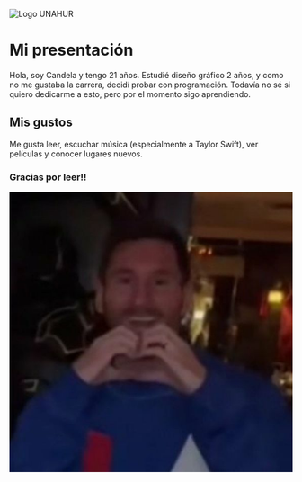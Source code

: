 ![Logo UNAHUR](./assets/UNAHUR.png)


# Mi presentación

Hola, soy Candela y tengo 21 años. Estudié diseño gráfico 2 años, y como no me gustaba la carrera, decidí probar con programación. Todavía no sé si quiero dedicarme a esto, pero por el momento sigo aprendiendo.

## Mis gustos
Me gusta leer, escuchar música (especialmente a Taylor Swift), ver películas y conocer lugares nuevos.


### Gracias por leer!! 
![Messi](./assets/messi.jpg)
